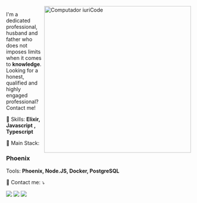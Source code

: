 <img src="https://raw.githubusercontent.com/MicaelliMedeiros/micaellimedeiros/master/image/computer-illustration.png" min-width="400px" max-width="400px" width="400px" align="right" alt="Computador iuriCode">

<p align="left"> 
 I'm a dedicated professional, husband and father who does not imposes limits when it comes to   <strong>knowledge</strong>.<br>
  Looking for a honest, qualified and highly engaged professional? Contact me! 
</p>

<p align="left">
 🦄 Skills: <strong>Elixir,</strong>
  <strong>Javascript</strong> 
  <strong>, Typescript</strong>
  
  
</p>

<p align="left">
 
  💼 Main Stack: <h3> Phoenix</h3>
  Tools: <strong>Phoenix, Node.JS, Docker, PostgreSQL </strong>
</p>

<p align="left">
  💌 Contact me: ⤵️
</p>

  <a href="https://www.linkedin.com/in/eduardopiorini/" alt="Linkedin">
  <img src="https://img.shields.io/badge/-Linkedin-0e76a8?style=flat-square&logo=Linkedin&logoColor=white&link=LINK-DO-SEU-LINKEDIN" /></a>

  <a href="https://www.facebook.com/EduardoPiorini/" alt="Facebook">
  <img src="https://img.shields.io/badge/-Facebook-3b5998?style=flat-square&labelColor=3b5998&logo=facebook&logoColor=white&link=LINK-DO-SEU-FACEBOOK"/></a>

  <a href="https://www.instagram.com/eduardopiorini/" alt="Instagram">
  <img src="https://img.shields.io/badge/-Instagram-DF0174?style=flat-square&labelColor=DF0174&logo=instagram&logoColor=white&link=LINK-DO-SEU-INSTAGRAM"/></a>
</p>  

